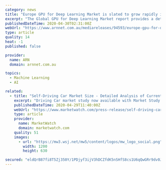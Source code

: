 ```yaml
---
category: news
title: "Europe GPU for Deep Learning Market is slated to grow rapidly in the coming years"
excerpt: "The Global GPU for Deep Learning Market report provides a detailed analysis of the dynamic of the market with extensive focus on secondary research. The report sheds light on the current situation of the market size,"
publishedDateTime: 2020-04-30T02:31:00Z
webUrl: "https://www.arnnet.com.au/mediareleases/94593/europe-gpu-for-deep-learning-market-is-slated-to/"
type: article
quality: 14
heat: -1
published: false

provider:
  name: ARN
  domain: arnnet.com.au

topics:
  - Machine Learning
  - AI

related:
  - title: "Self-Driving Car Market Size - Detailed Analysis of Current Industry Figures with Forecasts Growth By 2025"
    excerpt: "Driving Car market study now available with Market Study Report, LLC, is a collation of valuable insights related to"
    publishedDateTime: 2020-04-29T11:40:00Z
    webUrl: "https://www.marketwatch.com/press-release/self-driving-car-market-size---detailed-analysis-of-current-industry-figures-with-forecasts-growth-by-2025-2020-04-29"
    type: article
    provider:
      name: MarketWatch
      domain: marketwatch.com
    quality: 51
    images:
      - url: "https://mw3.wsj.net/mw5/content/logos/mw_logo_social.png"
        width: 1200
        height: 630

secured: "eldQrB87fi8T5Zj350Y/1PDjyf3ijV3hDCZfdK5nSHfS8cs1U6qQwGRr9dv0JAaWYLlTUjO5a5KQ/kWJV2sDRxQxWZCji1qhMKJSBnr1v62nlq16QlbmNOqwe8zNUufnWqDPsr5Rhy9F/+g8UDPS7a3AYawRfsxhzKWqo+xU/T2uLV8rA/jMevd77PilweohZ9pgFnk0stor4ZPbXowPBw9NcZB+65orwrQKTK75Yci9uc7QUi6ze7vrFLK0y8l/jJTtT+TYabfT02jg9JTVLx3CBQG5OBZDg3TgeJkfKxxfbgAQy4ekcAzpTsIUgKRm;Ll/BXTnQh3/L09N8sPzZgg=="
---
```


